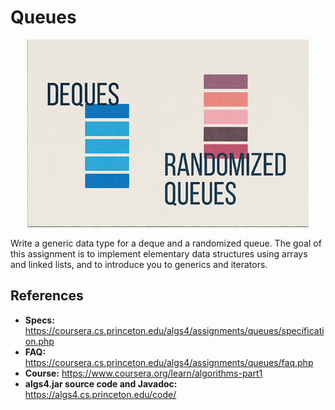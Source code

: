 # Queues

<p align="center">
  <img height="300" src="images/logo.png">
</p>

Write a generic data type for a deque and a randomized queue. The goal of this assignment is to implement elementary data structures using arrays and linked lists, and to introduce you to generics and iterators.

## References
* **Specs:** https://coursera.cs.princeton.edu/algs4/assignments/queues/specification.php
* **FAQ:** https://coursera.cs.princeton.edu/algs4/assignments/queues/faq.php
* **Course:** https://www.coursera.org/learn/algorithms-part1
* **algs4.jar source code and Javadoc:** https://algs4.cs.princeton.edu/code/

